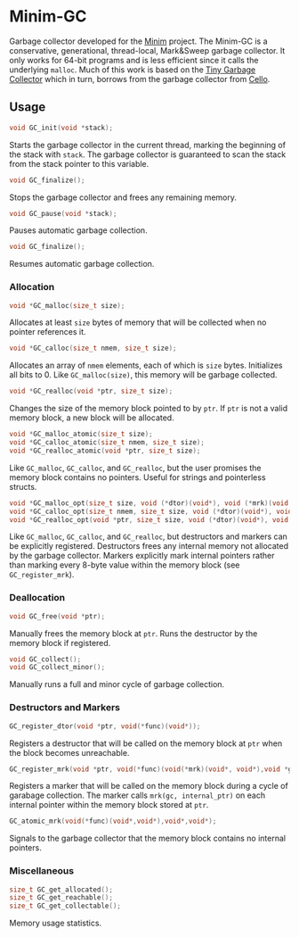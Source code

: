 # Minim-GC
Garbage collector developed for the [Minim](https://github.com/bksaiki/Minim) project.
The Minim-GC is a conservative, generational, thread-local, Mark&Sweep garbage collector.
It only works for 64-bit programs and is less efficient since it calls the underlying `malloc`.
Much of this work is based on the [Tiny Garbage Collector](https://github.com/orangeduck/tgc) which
  in turn, borrows from the garbage collector from [Cello](https://github.com/orangeduck/Cello).

## Usage
```c
void GC_init(void *stack);
```
Starts the garbage collector in the current thread, marking the beginning of the stack with `stack`.
The garbage collector is guaranteed to scan the stack from the stack pointer to this variable.

```c
void GC_finalize();
```
Stops the garbage collector and frees any remaining memory.

```c
void GC_pause(void *stack);
```
Pauses automatic garbage collection.

```c
void GC_finalize();
```
Resumes automatic garbage collection.

### Allocation
```c
void *GC_malloc(size_t size);
```
Allocates at least `size` bytes of memory that will be collected when
  no pointer references it.
  
```c
void *GC_calloc(size_t nmem, size_t size);
```
Allocates an array of `nmem` elements, each of which is `size` bytes.
Initializes all bits to 0.
Like `GC_malloc(size)`, this memory will be garbage collected.
  
```c
void *GC_realloc(void *ptr, size_t size);
```
Changes the size of the memory block pointed to by `ptr`.
If `ptr` is not a valid memory block, a new block will be allocated.

```c
void *GC_malloc_atomic(size_t size);
void *GC_calloc_atomic(size_t nmem, size_t size);
void *GC_realloc_atomic(void *ptr, size_t size);
```
Like `GC_malloc`, `GC_calloc`, and `GC_realloc`, but the user promises the memory
  block contains no pointers.
 Useful for strings and pointerless structs.

```c
void *GC_malloc_opt(size_t size, void (*dtor)(void*), void (*mrk)(void (void*,void*), void*, void*));
void *GC_calloc_opt(size_t nmem, size_t size, void (*dtor)(void*), void (*mrk)(void (void*,void*), void*, void*));
void *GC_realloc_opt(void *ptr, size_t size, void (*dtor)(void*), void (*mrk)(void (void*,void*), void*, void*));
```
Like `GC_malloc`, `GC_calloc`, and `GC_realloc`, but destructors and markers can be
  explicitly registered.
Destructors frees any internal memory not allocated by the garbage collector.
Markers explicitly mark internal pointers rather than marking every 8-byte value
  within the memory block (see `GC_register_mrk`).

### Deallocation
```c
void GC_free(void *ptr);
```
Manually frees the memory block at `ptr`. Runs the destructor by the memory block if registered.

```c
void GC_collect();
void GC_collect_minor();
```
Manually runs a full and minor cycle of garbage collection.

### Destructors and Markers
```c
GC_register_dtor(void *ptr, void(*func)(void*));
```
Registers a destructor that will be called on the memory block at `ptr` when
  the block becomes unreachable.
  
```c
GC_register_mrk(void *ptr, void(*func)(void(*mrk)(void*, void*),void *gc,void *ptr));
```
Registers a marker that will be called on the memory block during a cycle of garabage collection.
The marker calls `mrk(gc, internal_ptr)` on each internal pointer within the memory block
  stored at `ptr`.
  
```c
GC_atomic_mrk(void(*func)(void*,void*),void*,void*);
```
Signals to the garbage collector that the memory block contains no internal pointers.

### Miscellaneous
```c
size_t GC_get_allocated();
size_t GC_get_reachable();
size_t GC_get_collectable();
```
Memory usage statistics.
